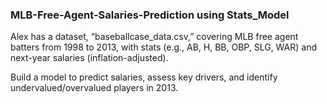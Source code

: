 ### MLB-Free-Agent-Salaries-Prediction using Stats_Model

Alex has a dataset, “baseballcase_data.csv,” covering MLB free agent batters from 1998 to 2013, with stats (e.g., AB, H, BB, OBP, SLG, WAR) and next-year salaries (inflation-adjusted).

Build a model to predict salaries, assess key drivers, and identify undervalued/overvalued players in 2013.
